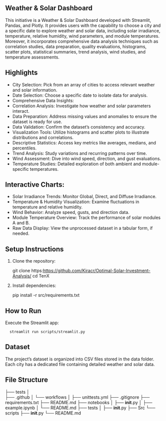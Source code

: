## Weather & Solar Dashboard

This initiative is a Weather & Solar Dashboard developed with Streamlit, Pandas, and Plotly. It provides users with the capability to choose a city and a specific date to explore weather and solar data, including solar irradiance, temperature, relative humidity, wind parameters, and module temperatures. Moreover, it incorporates comprehensive data analysis techniques such as correlation studies, data preparation, quality evaluations, histograms, scatter plots, statistical summaries, trend analysis, wind studies, and temperature assessments.

## Highlights

 - City Selection: Pick from an array of cities to access relevant weather and solar information.
 - Date Selection: Choose a specific date to isolate data for analysis.
 - Comprehensive Data Insights:
 - Correlation Analysis: Investigate how weather and solar parameters interact.
 - Data Preparation: Address missing values and anomalies to ensure the dataset is ready for use.
 - Data Validation: Confirm the dataset’s consistency and accuracy.
 - Visualization Tools: Utilize histograms and scatter plots to illustrate distributions and correlations.
 - Descriptive Statistics: Access key metrics like averages, medians, and percentiles.
 - Trend Analysis: Study variations and recurring patterns over time.
 - Wind Assessment: Dive into wind speed, direction, and gust evaluations.
 - Temperature Studies: Detailed exploration of both ambient and module-specific temperatures.
## Interactive Charts:
 - Solar Irradiance Trends: Monitor Global, Direct, and Diffuse Irradiance.
 - Temperature & Humidity Visualization: Examine fluctuations in temperature and relative humidity.
 - Wind Behavior: Analyze speed, gusts, and direction data.
 - Module Temperature Overview: Track the performance of solar modules A and B.
 - Raw Data Display: View the unprocessed dataset in a tabular form, if needed.

## Setup Instructions

  1. Clone the repository:

     git clone https:https://github.com/Kiracr/Optimal-Solar-Investment-Analysis/ 
cd TenX

  2.  Install dependencies:

      pip install -r src/requirements.txt

## How to Run

   Execute the Streamlit app:

      streamlit run scripts/streamlit.py 


## Dataset

The project’s dataset is organized into CSV files stored in the data folder. Each city has a dedicated file containing detailed weather and solar data.

## File Structure

      
├── tests
│   
├── .github
│   └── workflows
│       ├── unittests.yml
├── .gitignore
├── requirements.txt
├── README.md
├── notebooks
│   ├── __init__.py
│   ├── example.ipynb
│   └── README.md
├── tests
│   ├── __init__.py
├── Src
└── scripts
    ├── __init__.py
    └── README.md
      


